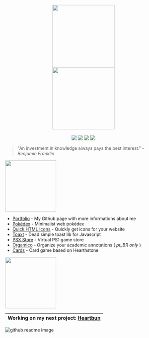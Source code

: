 <h1 align="center">
  <br>
  <img src="https://avatars.githubusercontent.com/u/48167880?v=4" width="200">
  <br>
  <img src="https://img.shields.io/badge/💀_Welcome_💀-232627?style=for-the-badge" width="200">
  <br>
</h1>

<p align="center">
  <img src="https://img.shields.io/badge/OS-Fedora%2040-white">
  <img src="https://img.shields.io/badge/CPU-Ryzen%205%205600g-white">
  <img src="https://img.shields.io/badge/GPU-RTX%202060-white">
  <img src="https://img.shields.io/badge/RAM-32GB-white">
</p>

> "An investment in knowledge always pays the best interest."
> -_Benjamin Franklin_

<img src="https://img.shields.io/badge/Projects-f0f0f0?style=for-the-badge" width="164">

- [Portfolio](https://djjjonas.github.io/) - My Github page with more informations about me
- [Pokédex](https://github.com/DJJJonas/pokedex) - Minimalist web pokédex
- [Quick HTML Icons](https://github.com/DJJJonas/quick-html-icons) - Quickly get icons for your website
- [Toaxt](https://github.com/DJJJonas/toaxt) - Dead simple toast lib for Javascript
- [PSX Store](https://github.com/DJJJonas/psx-store) - Virtual PS1 game store
- [Orgamico](https://github.com/DJJJonas/orgamico) - Organize your academic annotations ( *pt_BR only* )
- [Cards](https://github.com/DJJJonas/cards) - Card game based on Hearthstone

<img src="https://img.shields.io/badge/what_i'm_Doing-232627?style=for-the-badge" width="164">

| Working on my next project: [Heartbun](https://github.com/DJJJonas/heartbun) |
| ---------------------------------------------------------------------------- |

![github readme image](https://github.com/DJJJonas/djjjonas/assets/48167880/46a18a24-4747-486a-8c1f-303a5dc9a27e)
